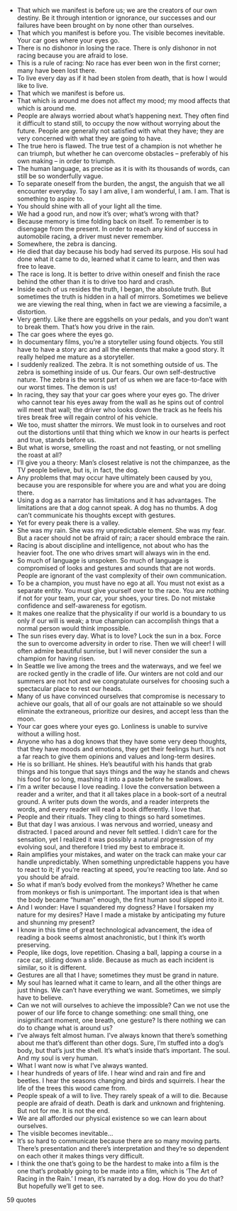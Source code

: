  - That which we manifest is before us; we are the creators of our own destiny. Be it through intention or ignorance, our successes and our failures have been brought on by none other than ourselves.
 - That which you manifest is before you. The visible becomes inevitable. Your car goes where your eyes go.
 - There is no dishonor in losing the race. There is only dishonor in not racing because you are afraid to lose.
 - This is a rule of racing: No race has ever been won in the first corner; many have been lost there.
 - To live every day as if it had been stolen from death, that is how I would like to live.
 - That which we manifest is before us.
 - That which is around me does not affect my mood; my mood affects that which is around me.
 - People are always worried about what’s happening next. They often find it difficult to stand still, to occupy the now without worrying about the future. People are generally not satisfied with what they have; they are very concerned with what they are going to have.
 - The true hero is flawed. The true test of a champion is not whether he can triumph, but whether he can overcome obstacles – preferably of his own making – in order to triumph.
 - The human language, as precise as it is with its thousands of words, can still be so wonderfully vague.
 - To separate oneself from the burden, the angst, the anguish that we all encounter everyday. To say I am alive, I am wonderful, I am. I am. That is something to aspire to.
 - You should shine with all of your light all the time.
 - We had a good run, and now it’s over; what’s wrong with that?
 - Because memory is time folding back on itself. To remember is to disengage from the present. In order to reach any kind of success in automobile racing, a driver must never remember.
 - Somewhere, the zebra is dancing.
 - He died that day because his body had served its purpose. His soul had done what it came to do, learned what it came to learn, and then was free to leave.
 - The race is long. It is better to drive within oneself and finish the race behind the other than it is to drive too hard and crash.
 - Inside each of us resides the truth, I began, the absolute truth. But sometimes the truth is hidden in a hall of mirrors. Sometimes we believe we are viewing the real thing, when in fact we are viewing a facsimile, a distortion.
 - Very gently. Like there are eggshells on your pedals, and you don’t want to break them. That’s how you drive in the rain.
 - The car goes where the eyes go.
 - In documentary films, you’re a storyteller using found objects. You still have to have a story arc and all the elements that make a good story. It really helped me mature as a storyteller.
 - I suddenly realized. The zebra. It is not something outside of us. The zebra is something inside of us. Our fears. Our own self-destructive nature. The zebra is the worst part of us when we are face-to-face with our worst times. The demon is us!
 - In racing, they say that your car goes where your eyes go. The driver who cannot tear his eyes away from the wall as he spins out of control will meet that wall; the driver who looks down the track as he feels his tires break free will regain control of his vehicle.
 - We too, must shatter the mirrors. We must look in to ourselves and root out the distortions until that thing which we know in our hearts is perfect and true, stands before us.
 - But what is worse, smelling the roast and not feasting, or not smelling the roast at all?
 - I’ll give you a theory: Man’s closest relative is not the chimpanzee, as the TV people believe, but is, in fact, the dog.
 - Any problems that may occur have ultimately been caused by you, because you are responsible for where you are and what you are doing there.
 - Using a dog as a narrator has limitations and it has advantages. The limitations are that a dog cannot speak. A dog has no thumbs. A dog can’t communicate his thoughts except with gestures.
 - Yet for every peak there is a valley.
 - She was my rain. She was my unpredictable element. She was my fear. But a racer should not be afraid of rain; a racer should embrace the rain.
 - Racing is about discipline and intelligence, not about who has the heavier foot. The one who drives smart will always win in the end.
 - So much of language is unspoken. So much of language is compromised of looks and gestures and sounds that are not words. People are ignorant of the vast complexity of their own communication.
 - To be a champion, you must have no ego at all. You must not exist as a separate entity. You must give yourself over to the race. You are nothing if not for your team, your car, your shoes, your tires. Do not mistake confidence and self-awareness for egotism.
 - It makes one realize that the physicality if our world is a boundary to us only if our will is weak; a true champion can accomplish things that a normal person would think impossible.
 - The sun rises every day. What is to love? Lock the sun in a box. Force the sun to overcome adversity in order to rise. Then we will cheer! I will often admire beautiful sunrise, but I will never consider the sun a champion for having risen.
 - In Seattle we live among the trees and the waterways, and we feel we are rocked gently in the cradle of life. Our winters are not cold and our summers are not hot and we congratulate ourselves for choosing such a spectacular place to rest our heads.
 - Many of us have convinced ourselves that compromise is necessary to achieve our goals, that all of our goals are not attainable so we should eliminate the extraneous, prioritize our desires, and accept less than the moon.
 - Your car goes where your eyes go. Lonliness is unable to survive without a willing host.
 - Anyone who has a dog knows that they have some very deep thoughts, that they have moods and emotions, they get their feelings hurt. It’s not a far reach to give them opinions and values and long-term desires.
 - He is so brilliant. He shines. He’s beautiful with his hands that grab things and his tongue that says things and the way he stands and chews his food for so long, mashing it into a paste before he swallows.
 - I’m a writer because I love reading. I love the conversation between a reader and a writer, and that it all takes place in a book-sort of a neutral ground. A writer puts down the words, and a reader interprets the words, and every reader will read a book differently. I love that.
 - People and their rituals. They cling to things so hard sometimes.
 - But that day I was anxious. I was nervous and worried, uneasy and distracted. I paced around and never felt settled. I didn’t care for the sensation, yet I realized it was possibly a natural progression of my evolving soul, and therefore I tried my best to embrace it.
 - Rain amplifies your mistakes, and water on the track can make your car handle unpredictably. When something unpredictable happens you have to react to it; if you’re reacting at speed, you’re reacting too late. And so you should be afraid.
 - So what if man’s body evolved from the monkeys? Whether he came from monkeys or fish is unimportant. The important idea is that when the body became “human” enough, the first human soul slipped into it.
 - And I wonder: Have I squandered my dogness? Have I forsaken my nature for my desires? Have I made a mistake by anticipating my future and shunning my present?
 - I know in this time of great technological advancement, the idea of reading a book seems almost anachronistic, but I think it’s worth preserving.
 - People, like dogs, love repetition. Chasing a ball, lapping a course in a race car, sliding down a slide. Because as much as each incident is similar, so it is different.
 - Gestures are all that I have; sometimes they must be grand in nature.
 - My soul has learned what it came to learn, and all the other things are just things. We can’t have everything we want. Sometimes, we simply have to believe.
 - Can we not will ourselves to achieve the impossible? Can we not use the power of our life force to change something: one small thing, one insignificant moment, one breath, one gesture? Is there nothing we can do to change what is around us?
 - I’ve always felt almost human. I’ve always known that there’s something about me that’s different than other dogs. Sure, I’m stuffed into a dog’s body, but that’s just the shell. It’s what’s inside that’s important. The soul. And my soul is very human.
 - What I want now is what I’ve always wanted.
 - I hear hundreds of years of life. I hear wind and rain and fire and beetles. I hear the seasons changing and birds and squirrels. I hear the life of the trees this wood came from.
 - People speak of a will to live. They rarely speak of a will to die. Because people are afraid of death. Death is dark and unknown and frightening. But not for me. It is not the end.
 - We are all afforded our physical existence so we can learn about ourselves.
 - The visible becomes inevitable...
 - It’s so hard to communicate because there are so many moving parts. There’s presentation and there’s interpretation and they’re so dependent on each other it makes things very difficult.
 - I think the one that’s going to be the hardest to make into a film is the one that’s probably going to be made into a film, which is ‘The Art of Racing in the Rain.’ I mean, it’s narrated by a dog. How do you do that? But hopefully we’ll get to see.

59 quotes